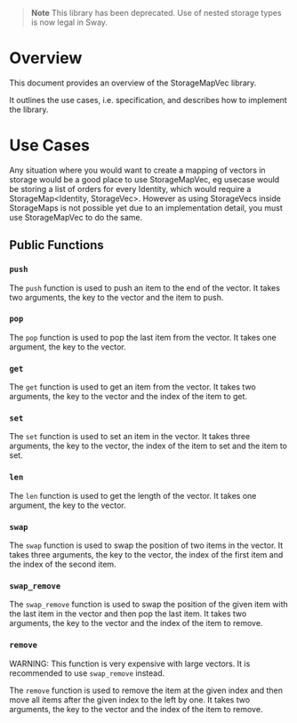 > **Note** This library has been deprecated. Use of nested storage types is now legal in Sway.

# Overview

This document provides an overview of the StorageMapVec library.

It outlines the use cases, i.e. specification, and describes how to implement the library.

# Use Cases

Any situation where you would want to create a mapping of vectors in storage would be a good place to use StorageMapVec, eg usecase would be storing a list of orders for every Identity, which would require a StorageMap<Identity, StorageVec<Order>>. However as using StorageVecs inside StorageMaps is not possible yet due to an implementation detail, you must use StorageMapVec to do the same.

## Public Functions

### `push`
The `push` function is used to push an item to the end of the vector. It takes two arguments, the key to the vector and the item to push. 

### `pop`
The `pop` function is used to pop the last item from the vector. It takes one argument, the key to the vector.

### `get`
The `get` function is used to get an item from the vector. It takes two arguments, the key to the vector and the index of the item to get.

### `set`
The `set` function is used to set an item in the vector. It takes three arguments, the key to the vector, the index of the item to set and the item to set.

### `len`
The `len` function is used to get the length of the vector. It takes one argument, the key to the vector.

### `swap`
The `swap` function is used to swap the position of two items in the vector. It takes three arguments, the key to the vector, the index of the first item and the index of the second item.

### `swap_remove`
The `swap_remove` function is used to swap the position of the given item with the last item in the vector and then pop the last item. It takes two arguments, the key to the vector and the index of the item to remove.

### `remove`

WARNING: This function is very expensive with large vectors. It is recommended to use `swap_remove` instead.

The `remove` function is used to remove the item at the given index and then move all items after the given index to the left by one. It takes two arguments, the key to the vector and the index of the item to remove.

